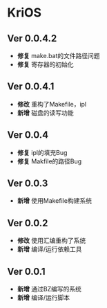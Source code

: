 # KriOS

## Ver 0.0.4.2

* **修复** make.bat的文件路径问题
* **修复** 寄存器的初始化

## Ver 0.0.4.1

* **修改** 重构了Makefile，ipl
* **新增** 磁盘的读写功能

## Ver 0.0.4

* **修复** ipl的填充Bug
* **修复** Makfile的路径Bug

## Ver 0.0.3

* **新增** 使用Makefile构建系统

## Ver 0.0.2

* **修改** 使用汇编重构了系统
* **新增** 编译/运行依赖工具

## Ver 0.0.1

* **新增** 通过BZ编写的系统
* **新增** 编译/运行脚本

